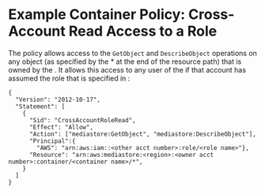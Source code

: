# Example Container Policy: Cross\-Account Read Access to a Role<a name="policies-examples-cross-acccount-read"></a>

The policy allows access to the `GetObject` and `DescribeObject` operations on any object \(as specified by the \* at the end of the resource path\) that is owned by the <owner acct number>\. It allows this access to any user of the <other acct number> if that account has assumed the role that is specified in <role name>:

```
{
  "Version": "2012-10-17",
  "Statement": [
    {
      "Sid": "CrossAccountRoleRead",
      "Effect": "Allow",
      "Action": ["mediastore:GetObject", "mediastore:DescribeObject"],
      "Principal":{
        "AWS": "arn:aws:iam::<other acct number>:role/<role name>"},
      "Resource": "arn:aws:mediastore:<region>:<owner acct number>:container/<container name>/*",
    }
  ]
}
```